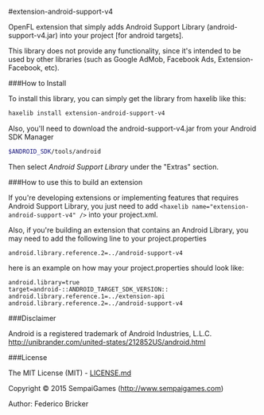 #extension-android-support-v4

OpenFL extension that simply adds Android Support Library (android-support-v4.jar) into your project [for android targets].

This library does not provide any functionality, since it's intended to be used by other libraries (such as Google AdMob, Facebook Ads, Extension-Facebook, etc).

###How to Install

To install this library, you can simply get the library from haxelib like this:
```bash
haxelib install extension-android-support-v4
```

Also, you'll need to download the android-support-v4.jar from your Android SDK Manager
```bash
$ANDROID_SDK/tools/android
```

Then select *Android Support Library* under the "Extras" section.


###How to use this to build an extension

If you're developing extensions or implementing features that requires Android Support Library, you just need to add ```<haxelib name="extension-android-support-v4" />``` into your project.xml.

Also, if you're building an extension that contains an Android Library, you may need to add the following line to your project.properties
```
android.library.reference.2=../android-support-v4
```

here is an example on how may your project.properties should look like:

```
android.library=true
target=android-::ANDROID_TARGET_SDK_VERSION::
android.library.reference.1=../extension-api
android.library.reference.2=../android-support-v4
```

###Disclaimer

Android is a registered trademark of Android Industries, L.L.C.
http://unibrander.com/united-states/212852US/android.html


###License

The MIT License (MIT) - [LICENSE.md](LICENSE.md)

Copyright &copy; 2015 SempaiGames (http://www.sempaigames.com)

Author: Federico Bricker
